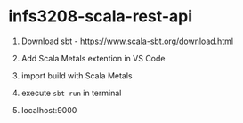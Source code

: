 # infs3208-scala-rest-api

1) Download sbt - https://www.scala-sbt.org/download.html

2) Add Scala Metals extention in VS Code

3) import build with Scala Metals

4) execute `sbt run` in terminal

5) localhost:9000
